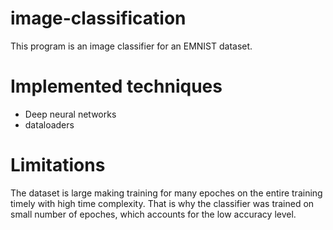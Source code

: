 # image-classification
This program is an image classifier for an EMNIST dataset.

# Implemented techniques
- Deep neural networks
- dataloaders

# Limitations
The dataset is large making training for many epoches on the entire training timely with high time complexity. That is why the classifier was trained on small number of epoches, which accounts for the low accuracy level.
